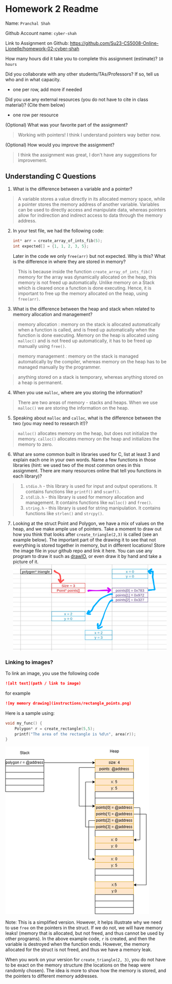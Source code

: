# Homework 2 Readme
Name:
`Pranchal Shah`

Github Account name:
`cyber-shah`

Link to Assignment on Github:
https://github.com/Su23-CS5008-Online-Lionelle/homework-02-cyber-shah

How many hours did it take you to complete this assignment (estimate)? 
`10 hours`

Did you collaborate with any other students/TAs/Professors? If so, tell us who and in what capacity.  
- one per row, add more if needed


Did you use any external resources (you do not have to cite in class material)? (Cite them below)  
- one row per resource


(Optional) What was your favorite part of the assignment? 
> Working with pointers! I think I understand pointers way better now.

(Optional) How would you improve the assignment?
> I think the assignment was great, I don't have any suggestions for improvement.

## Understanding C Questions

1. What is the difference between a variable and a pointer?
>  A variable stores a value directly in its allocated memory space, while a pointer stores the memory address of another variable.
> Variables can be used to directly access and manipulate data, whereas pointers allow for indirection and indirect access to data through the memory address.
2. In your test file, we had the following code:
    
    ```c
    int* arr = create_array_of_ints_fib(5);
    int expected[] = {1, 1, 2, 3, 5};
    ```
    Later in the code we only `free(arr)` but not expected. Why is this? What is the difference in where they are stored in memory?
>  This is because inside the function ```create_array_of_ints_fib()``` memory for the array was dynamically allocated on the heap, this memory is not freed up automatically. Unlike memory on a Stack which is cleared once a function is done executing. Hence, it is important to free up the memory allocated on the heap, using ```free(arr)```.
3. What is the difference between the heap and stack when related to memory allocation and management?
>  memory allocation : memory on the stack is allocated automatically when a function is called, and is freed up automatically when the function is done executing. Memory on the heap is allocated using ```malloc()``` and is not freed up automatically, it has to be freed up manually using ```free()```.

>  memory management : memory on the stack is managed automatically by the compiler, whereas memory on the heap has to be managed manually by the programmer.

>  anything stored on a stack is temporary, whereas anything stored on a heap is permanent.
4. When you use `malloc`, where are you storing the information?
>  There are two areas of memory - stacks and heaps. When we use ```malloc()``` we are storing the information on the heap.
5. Speaking about `malloc` and `calloc`, what is the difference between the two (you may need to research it!)?
>  ```malloc()``` allocates memory on the heap, but does not initialize the memory. ```calloc()``` allocates memory on the heap and initializes the memory to zero.
6. What are some common built in libraries used for C, list at least 3 and explain each one in your own words. Name a few functions in those libraries (hint: we used two of the most common ones in this assignment. There are many resources online that tell you functions in each library)?
>  1. ```stdio.h``` - this library is used for input and output operations. It contains functions like ```printf()``` and ```scanf()```. 
>  2. ```stdlib.h``` - this library is used for memory allocation and management. It contains functions like ```malloc()``` and ```free()```.
>  3. ```string.h``` - this library is used for string manipulation. It contains functions like ```strlen()``` and ```strcpy()```.
> 
7. Looking at the struct Point and Polygon, we have a mix of values on the heap, and we make ample use of pointers. Take a moment to draw out how you think that looks after `create_triangle(2,3)` is called (see an example below). The important part of the drawing it to see that not everything is stored together in memory, but in different locations! Store the image file in your github repo and link it here. You can use any program to draw it such as [drawIO](https://app.diagrams.net/), or even draw it by hand and take a picture of it.
   ![pointer_vizualisation](pointer_vizualisation.png)





### Linking to images?
To link an image, you use the following code

```markdown
![alt text](path / link to image)
```
for example
```markdown
![my memory drawing](instructions/rectangle_points.png)
```


Here is a sample using: 
```c
void my_func() {
    Polygon* r = create_rectangle(5,5);
    printf("The area of the rectangle is %d\n", area(r));
}
```

![my memory drawing](instructions/rectangle_points.png)

Note: This is a simplified version. However, it helps illustrate why we need to use `free` on the pointers in the struct. If we do not, we will have memory leaks! (memory that is allocated, but not freed, and thus cannot be used by other programs). In the above example code, `r` is created, and then the variable is destroyed when the function ends. However, the memory allocated for the struct is not freed, and thus we have a memory leak.

When you work on your version for `create_triangle(2, 3)`, you do not have to be exact on the memory structure (the locations on the heap were randomly chosen). The idea is more to show how the memory is stored, and the pointers to different memory addresses. 

